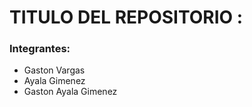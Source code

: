 # TITULO DEL REPOSITORIO : 
### Integrantes:
- Gaston Vargas 
- Ayala Gimenez
- Gaston Ayala Gimenez

